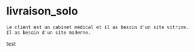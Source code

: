 # livraison_solo




    Le client est un cabinet médical et il as besoin d'un site vitrine.
    Il as besoin d'un site moderne.


test
